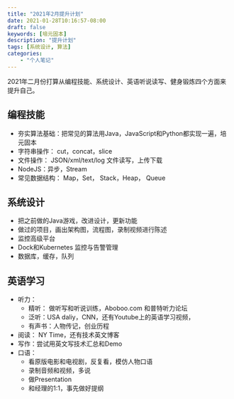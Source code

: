 ```yaml
---
title: "2021年2月提升计划"
date: 2021-01-28T10:16:57-08:00
draft: false
keywords: [培元固本]
description: "提升计划"
tags: [系统设计, 算法]
categories: 
    - "个人笔记"
---
```

2021年二月份打算从编程技能、系统设计、英语听说读写、健身锻炼四个方面来提升自己。
<!-- more -->

## 编程技能

- 夯实算法基础：把常见的算法用Java，JavaScript和Python都实现一遍，培元固本 
- 字符串操作： cut，concat，slice
- 文件操作： JSON/xml/text/log 文件读写，上传下载
- NodeJS：异步，Stream
- 常见数据结构： Map，Set， Stack，Heap， Queue



## 系统设计 

- 把之前做的Java游戏，改进设计，更新功能
- 做过的项目，画出架构图，流程图，录制视频进行陈述
- 监控高级平台
- Dock和Kubernetes 监控与告警管理
- 数据库，缓存，队列



## 英语学习

- 听力：
  - 精听： 做听写和听说训练，Aboboo.com 和普特听力论坛
  - 泛听：USA daliy，CNN，还有Youtube上的英语学习视频，
  - 有声书：人物传记，创业历程
- 阅读： NY Time，还有技术英文博客
- 写作：尝试用英文写技术汇总和Demo
- 口语： 
  - 看原版电影和电视剧，反复看，模仿人物口语
  - 录制音频和视频，多说
  - 做Presentation
  - 和经理的1:1，事先做好提纲
